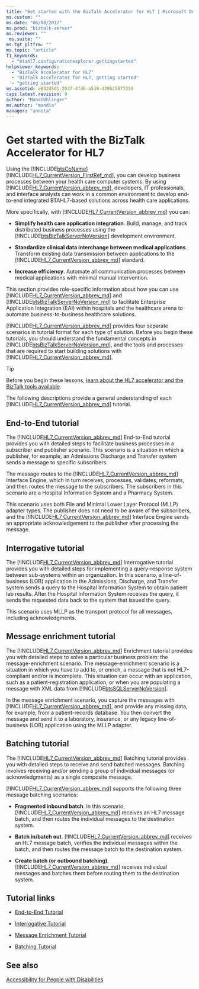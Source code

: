 ```yaml
---
title: "Get started with the BizTalk Accelerator for HL7 | Microsoft Docs"
ms.custom: ""
ms.date: "06/08/2017"
ms.prod: "biztalk-server"
ms.reviewer: ""
 ms.suite: ""
ms.tgt_pltfrm: ""
ms.topic: "article"
f1_keywords: 
  - "btahl7.configurationexplorer.gettingstarted"
helpviewer_keywords: 
  - "BizTalk Accelerator for HL7"
  - "BizTalk Accelerator for HL7, getting started"
  - "getting started"
ms.assetid: e842d501-2037-4fd6-a518-d29b25877250
caps.latest.revision: 9
author: "MandiOhlinger"
ms.author: "mandia"
manager: "anneta"
---
```

# Get started with the BizTalk Accelerator for HL7
Using the [!INCLUDE[btsCoName](../../includes/btsconame-md.md)] [!INCLUDE[HL7_CurrentVersion_FirstRef_md](../../includes/hl7-currentversion-firstref-md.md)], you can develop business processes between your health care computer systems. By using [!INCLUDE[HL7_CurrentVersion_abbrev_md](../../includes/hl7-currentversion-abbrev-md.md)], developers, IT professionals, and interface analysts can work in a common environment to develop end-to-end integrated BTAHL7-based solutions across health care applications.  
  
 More specifically, with [!INCLUDE[HL7_CurrentVersion_abbrev_md](../../includes/hl7-currentversion-abbrev-md.md)] you can:  
  
-   **Simplify health care application integration**. Build, manage, and track distributed business processes using the [!INCLUDE[btsBizTalkServerNoVersion](../../includes/btsbiztalkservernoversion-md.md)] development environment.  
  
-   **Standardize clinical data interchange between medical applications**. Transform existing data transmission between applications to the [!INCLUDE[HL7_CurrentVersion_abbrev_md](../../includes/hl7-currentversion-abbrev-md.md)] standard.  
  
-   **Increase efficiency**. Automate all communication processes between medical applications with minimal manual intervention.  

This section provides role-specific information about how you can use [!INCLUDE[HL7_CurrentVersion_abbrev_md](../../includes/hl7-currentversion-abbrev-md.md)] and [!INCLUDE[btsBizTalkServerNoVersion_md](../../includes/btsbiztalkservernoversion-md.md)] to facilitate Enterprise Application Integration (EAI) within hospitals and the healthcare arena to automate business-to-business healthcare solutions.  
  
[!INCLUDE[HL7_CurrentVersion_abbrev_md](../../includes/hl7-currentversion-abbrev-md.md)] provides four separate scenarios in tutorial format for each type of solution. Before you begin these tutorials, you should understand the fundamental concepts in [!INCLUDE[btsBizTalkServerNoVersion_md](../../includes/btsbiztalkservernoversion-md.md)], and the tools and processes that are required to start building solutions with [!INCLUDE[HL7_CurrentVersion_abbrev_md](../../includes/hl7-currentversion-abbrev-md.md)].  

> [!TIP] 
> Before you begin these lessons, [learn about the HL7 accelerator and the BizTalk tools available](../../adapters-and-accelerators/accelerator-hl7/learn-the-hl7-accelerator-and-the-biztalk-tools-available.md).  
  
 The following descriptions provide a general understanding of each [!INCLUDE[HL7_CurrentVersion_abbrev_md](../../includes/hl7-currentversion-abbrev-md.md)] tutorial.  
  
## End-to-End tutorial  
 The [!INCLUDE[HL7_CurrentVersion_abbrev_md](../../includes/hl7-currentversion-abbrev-md.md)] End-to-End tutorial provides you with detailed steps to facilitate business processes in a subscriber and publisher scenario. This scenario is a situation in which a publisher, for example, an Admissions Discharge and Transfer system sends a message to specific subscribers.  
  
 The message routes to the [!INCLUDE[HL7_CurrentVersion_abbrev_md](../../includes/hl7-currentversion-abbrev-md.md)] Interface Engine, which in turn receives, processes, validates, reformats, and then routes the message to the subscribers. The subscribers in this scenario are a Hospital Information System and a Pharmacy System.  
  
 This scenario uses both File and Minimal Lower Layer Protocol (MLLP) adapter types. The publisher does not need to be aware of the subscribers, and the [!INCLUDE[HL7_CurrentVersion_abbrev_md](../../includes/hl7-currentversion-abbrev-md.md)] Interface Engine sends an appropriate acknowledgement to the publisher after processing the message.  
  
## Interrogative tutorial  
 The [!INCLUDE[HL7_CurrentVersion_abbrev_md](../../includes/hl7-currentversion-abbrev-md.md)] Interrogative tutorial provides you with detailed steps for implementing a query-response system between sub-systems within an organization. In this scenario, a line-of-business (LOB) application in the Admissions, Discharge, and Transfer system sends a query to the Hospital Information System to obtain patient lab results. After the Hospital Information System receives the query, it sends the requested data back to the system that issued the query.  
  
 This scenario uses MLLP as the transport protocol for all messages, including acknowledgments.  
  
## Message enrichment tutorial  
 The [!INCLUDE[HL7_CurrentVersion_abbrev_md](../../includes/hl7-currentversion-abbrev-md.md)] Enrichment tutorial provides you with detailed steps to solve a particular business problem: the message-enrichment scenario. The message-enrichment scenario is a situation in which you have to add to, or enrich, a message that is not HL7-compliant and/or is incomplete. This situation can occur with an application, such as a patient-registration application, or when you are populating a message with XML data from [!INCLUDE[btsSQLServerNoVersion](../../includes/btssqlservernoversion-md.md)].  
  
 In the message enrichment scenario, you capture the messages with [!INCLUDE[HL7_CurrentVersion_abbrev_md](../../includes/hl7-currentversion-abbrev-md.md)], and provide any missing data, for example, from a patient-records database. You then convert the message and send it to a laboratory, insurance, or any legacy line-of-business (LOB) application using the MLLP adapter.  
  
## Batching tutorial  
 The [!INCLUDE[HL7_CurrentVersion_abbrev_md](../../includes/hl7-currentversion-abbrev-md.md)] Batching tutorial provides you with detailed steps to receive and send batched messages. Batching involves receiving and/or sending a group of individual messages (or acknowledgments) as a single composite message.  
  
[!INCLUDE[HL7_CurrentVersion_abbrev_md](../../includes/hl7-currentversion-abbrev-md.md)] supports the following three message batching scenarios:  
  
-   **Fragmented inbound batch**. In this scenario, [!INCLUDE[HL7_CurrentVersion_abbrev_md](../../includes/hl7-currentversion-abbrev-md.md)] receives an HL7 message batch, and then routes the individual messages to the destination system.  
  
-   **Batch in/batch out**. [!INCLUDE[HL7_CurrentVersion_abbrev_md](../../includes/hl7-currentversion-abbrev-md.md)] receives an HL7 message batch, verifies the individual messages within the batch, and then routes the message batch to the destination system.  
  
-   **Create batch (or outbound batching)**. [!INCLUDE[HL7_CurrentVersion_abbrev_md](../../includes/hl7-currentversion-abbrev-md.md)] receives individual messages and batches them before routing them to the destination system.  
  
## Tutorial links  
  
-   [End-to-End Tutorial](../../adapters-and-accelerators/accelerator-hl7/end-to-end-tutorial1.md)  
  
-   [Interrogative Tutorial](../../adapters-and-accelerators/accelerator-hl7/interrogative-tutorial.md)  
  
-   [Message Enrichment Tutorial](../../adapters-and-accelerators/accelerator-hl7/message-enrichment-tutorial.md)  
  
-   [Batching Tutorial](../../adapters-and-accelerators/accelerator-hl7/batching-tutorial.md)
  
## See also
  
[Accessibility for People with Disabilities](../../adapters-and-accelerators/accelerator-hl7/accessibility-for-people-with-disabilities5.md)